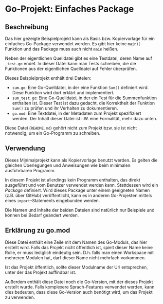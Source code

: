 # Go-Projekt: Einfaches Package

## Beschreibung

Das hier gezeigte Beispielprojekt kann als Basis bzw. Kopiervorlage für
ein einfaches Go-Package verwendet werden.
Es gibt hier keine `main()`-Funktion und das Package muss auch nicht `main`
heißen.

Neben der eigentlichen Quelldatei gibt es eine Testdatei, deren Name auf `_test.go`
endet. In dieser Datei kann man Tests schreiben, die die Funktionen aus der eigentlichen
Quelldatei auf Fehler überprüfen.

Dieses Beispielprojekt enthält drei Dateien:

* `sum.go`: Eine Go-Quelldatei, in der eine Funktion `Sum()` definiert wird.
            Diese Funktion wird dort erklärt und implementiert.
* `sum_test.go`: Eine Go-Quelldatei, in der ein Test für die Summenfunktion
                 enthalten ist. Dieser Test ist dazu gedacht, die Korrektheit
                 der Funktion `Sum()` zu prüfen und ihr Verhalten zu dokumentieren.
* `go.mod`: Eine Textdatei, in der Metadaten zum Projekt spezifiziert werden.
            Der Inhalt dieser Datei ist i.W. eine Formalität, mehr dazu unten.

Diese Datei (`README.md`) gehört nicht zum Projekt bzw. sie ist nicht notwendig,
um ein Go-Programm zu schreiben.

## Verwendung

Dieses Minimalprojekt kann als Kopiervorlage benutzt werden.
Es gelten die gleichen Überlegungen und Anweisungen wie beim minimalen
ausführbaren Programm.

In diesem Projekt ist allerdings kein Programm enthalten, das direkt ausgeführt
und vom Benutzer verwendet werden kann.
Stattdessen wird ein *Package* definiert.
Wird dieses Package unter einem geeigneten Namen (z.B. über GitHub) veröffentlicht,
kann es in anderen Go-Projekten mittels eines `import`-Statements eingebunden werden.

Die Namen und Inhalte der beiden Dateien sind natürlich nur Beispiele und können
bei Bedarf geändert werden.

## Erklärung zu go.mod

Diese Datei enthält eine Zeile mit dem Namen des Go-Moduls, das hier
erstellt wird. Falls das Projekt nicht öffentlich ist, spielt dieser Name
keine Rolle, er muss lediglich eindeutig sein.
D.h. falls man einen Workspace mit mehreren Modulen hat, darf dieser Name
nicht mehrfach vorkommen.

Ist das Projekt öffentlich, sollte dieser Modulname der Url entsprechen, unter der das
Projekt auffindbar ist.

Außerdem enthält diese Datei noch die Go-Version, mit der dieses Projekt erstellt wurde.
Falls komplexere Sprach-Features verwendet werden, kann dies bedeuten, dass diese
Go-Version auch benötigt wird, um das Projekt zu verwenden.

